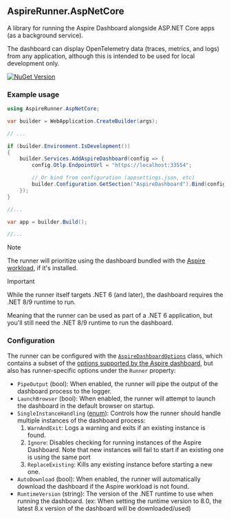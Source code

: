 ## AspireRunner.AspNetCore

A library for running the Aspire Dashboard alongside ASP.NET Core apps (as a background service).

The dashboard can display OpenTelemetry data (traces, metrics, and logs) from any application, although this is intended to be used for local development only.

[![NuGet Version](https://img.shields.io/nuget/vpre/AspireRunner.AspNetCore?style=flat&logo=nuget&color=%230078d4&link=https%3A%2F%2Fwww.nuget.org%2Fpackages%2FAspireRunner.AspNetCore)](https://www.nuget.org/packages/AspireRunner.Tool)

### Example usage

```csharp
using AspireRunner.AspNetCore;

var builder = WebApplication.CreateBuilder(args);

// ...

if (builder.Environment.IsDevelopment())
{
    builder.Services.AddAspireDashboard(config => {
        config.Otlp.EndpointUrl = "https://localhost:33554";

        // Or bind from configuration (appsettings.json, etc)
        builder.Configuration.GetSection("AspireDashboard").Bind(config);
    });
}

//...

var app = builder.Build();

//...
```

> [!NOTE]
> The runner will prioritize using the dashboard bundled with
> the [Aspire workload](https://learn.microsoft.com/en-us/dotnet/aspire/fundamentals/setup-tooling?tabs=windows&pivots=visual-studio), if it's installed.

> [!IMPORTANT]
> While the runner itself targets .NET 6 (and later), the dashboard requires the .NET 8/9 runtime to run.
>
> Meaning that the runner can be used as part of a .NET 6 application, but you'll still need the .NET 8/9 runtime to run the dashboard.

### Configuration

The runner can be configured with the [`AspireDashboardOptions`](https://github.com/SaifAqqad/AspireRunner/blob/master/src/AspireRunner.Core/AspireDashboardOptions.cs) class, which
contains a subset of the [options supported by the Aspire dashboard](https://github.com/dotnet/aspire/blob/v8.0.1/src/Aspire.Dashboard/Configuration/DashboardOptions.cs), but also
has runner-specific options under the `Runner` property:

- `PipeOutput` (bool): When enabled, the runner will pipe the output of the dashboard process to the logger.
- `LaunchBrowser` (bool): When enabled, the runner will attempt to launch the dashboard in the default browser on startup.
- `SingleInstanceHandling` ([enum](https://github.com/SaifAqqad/AspireRunner/blob/master/src/AspireRunner.Core/AspireDashboardOptions.cs#L134)): Controls how the runner should
  handle multiple instances of the dashboard process:
    1. `WarnAndExit`: Logs a warning and exits if an existing instance is found.
    2. `Ignore`: Disables checking for running instances of the Aspire Dashboard. Note that new instances will fail to start if an existing one is using the same port
    3. `ReplaceExisting`: Kills any existing instance before starting a new one.
- `AutoDownload` (bool): When enabled, the runner will automatically download the dashboard if the Aspire workload is not found.
- `RuntimeVersion` (string): The version of the .NET runtime to use when running the dashboard. (ex: When setting the runtime version to 8.0, the latest 8.x version of the
  dashboard will be downloaded/used)
